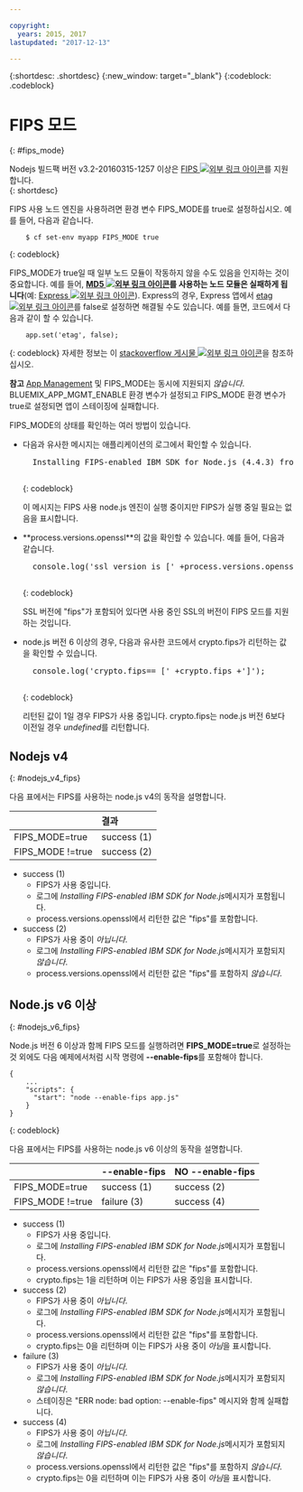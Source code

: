 ```yaml
---

copyright:
  years: 2015, 2017
lastupdated: "2017-12-13"

---
```


{:shortdesc: .shortdesc}
{:new_window: target="_blank"}
{:codeblock: .codeblock}

# FIPS 모드
{: #fips_mode}

Nodejs 빌드팩 버전 v3.2-20160315-1257 이상은 [FIPS ![외부 링크 아이콘](../../icons/launch-glyph.svg "외부 링크 아이콘")](https://en.wikipedia.org/wiki/Federal_Information_Processing_Standards)를 지원합니다.  
{: shortdesc}

FIPS 사용 노드 엔진을 사용하려면 환경 변수 FIPS_MODE를 true로 설정하십시오.
예를 들어, 다음과 같습니다.

```
    $ cf set-env myapp FIPS_MODE true
```
{: codeblock}

FIPS_MODE가 true일 때 일부 노드 모듈이 작동하지 않을 수도 있음을 인지하는 것이 중요합니다.  예를 들어, **[MD5 ![외부 링크 아이콘](../../icons/launch-glyph.svg "외부 링크 아이콘")](https://en.wikipedia.org/wiki/MD5)를 사용하는 노드 모듈은 실패하게 됩니다**(예: [Express ![외부 링크 아이콘](../../icons/launch-glyph.svg "외부 링크 아이콘")](http://expressjs.com/)).  Express의 경우, Express 앱에서 [etag ![외부 링크 아이콘](../../icons/launch-glyph.svg "외부 링크 아이콘")](http://expressjs.com/en/api.html)를 false로 설정하면
해결될 수도 있습니다. 예를 들면, 코드에서 다음과 같이 할 수 있습니다.
```
    app.set('etag', false);
```
{: codeblock}
자세한 정보는 이 [stackoverflow 게시물 ![외부 링크 아이콘](../../icons/launch-glyph.svg "외부 링크 아이콘")](http://stackoverflow.com/questions/15191511/disable-etag-header-in-express-node-js)을
참조하십시오.

**참고** [App Management](/docs/manageapps/app_mng.html) 및 FIPS_MODE는 동시에 지원되지 *않습니다*.   BLUEMIX_APP_MGMT_ENABLE 환경 변수가 설정되고 FIPS_MODE 환경 변수가 true로 설정되면 앱이 스테이징에 실패합니다.

FIPS_MODE의 상태를 확인하는 여러 방법이 있습니다.
<ul>
<li> 다음과 유사한 메시지는 애플리케이션의 로그에서 확인할 수 있습니다.    

  <pre>
  Installing FIPS-enabled IBM SDK for Node.js (4.4.3) from cache
  </pre>
  {: codeblock}

이 메시지는 FIPS 사용 node.js 엔진이 실행 중이지만 FIPS가 실행 중일 필요는 없음을 표시합니다.
</li>

<li> **process.versions.openssl**의 값을 확인할 수 있습니다. 예를 들어, 다음과 같습니다.

  <pre>
  console.log('ssl version is [' +process.versions.openssl +']');
  </pre>
  {: codeblock}

SSL 버전에 "fips"가 포함되어 있다면 사용 중인 SSL의 버전이 FIPS 모드를 지원하는 것입니다.  
</li>

<li> node.js 버전 6 이상의 경우, 다음과 유사한 코드에서 crypto.fips가 리턴하는 값을 확인할 수 있습니다.

  <pre>
  console.log('crypto.fips== [' +crypto.fips +']');
  </pre>
  {: codeblock}

리턴된 값이 1일 경우 FIPS가 사용 중입니다. crypto.fips는 node.js 버전 6보다 이전일 경우 *undefined*를 리턴합니다.
</li>
</ul>

## Nodejs v4
{: #nodejs_v4_fips}

다음 표에서는 FIPS를 사용하는 node.js v4의 동작을 설명합니다.

|                 | 결과        |
| :-------------- | :------------ |
|FIPS_MODE=true   |success (1)    |
|FIPS_MODE !=true |success (2)    |

* success (1)
  * FIPS가 사용 중입니다.
  * 로그에 *Installing FIPS-enabled IBM SDK for Node.js*메시지가 포함됩니다.
  * process.versions.openssl에서 리턴한 값은 "fips"를 포함합니다.
* success (2)
  * FIPS가 사용 중이 *아닙니다*.
  * 로그에 *Installing FIPS-enabled IBM SDK for Node.js*메시지가 포함되지 *않습니다*.
  * process.versions.openssl에서 리턴한 값은 "fips"를 포함하지 *않습니다*.

## Node.js v6 이상
{: #nodejs_v6_fips}

Node.js 버전 6 이상과 함께 FIPS 모드를 실행하려면 **FIPS_MODE=true**로 설정하는 것 외에도
다음 예제에서처럼 시작 명령에 **--enable-fips**를 포함해야 합니다.
```
{
    ...   
    "scripts": {
      "start": "node --enable-fips app.js"
    }
}
```
{: codeblock}

다음 표에서는 FIPS를 사용하는 node.js v6 이상의 동작을 설명합니다.

|                 |--enable-fips  |NO --enable-fips |
| :-------------- | :------------ | :-------------- |
|FIPS_MODE=true   |success (1)    |success (2)      |
|FIPS_MODE !=true |failure (3)    |success (4)      |

* success (1)
  * FIPS가 사용 중입니다.
  * 로그에 *Installing FIPS-enabled IBM SDK for Node.js*메시지가 포함됩니다.
  * process.versions.openssl에서 리턴한 값은 "fips"를 포함합니다.
  * crypto.fips는 1을 리턴하며 이는 FIPS가 사용 중임을 표시합니다.
* success (2)
  * FIPS가 사용 중이 *아닙니다*.
  * 로그에 *Installing FIPS-enabled IBM SDK for Node.js*메시지가 포함됩니다.
  * process.versions.openssl에서 리턴한 값은 "fips"를 포함합니다.
  * crypto.fips는 0을 리턴하며 이는 FIPS가 사용 중이 *아님*을 표시합니다.
* failure (3)
  * FIPS가 사용 중이 *아닙니다*.
  * 로그에 *Installing FIPS-enabled IBM SDK for Node.js*메시지가 포함되지 *않습니다*.
  * 스테이징은 "ERR node: bad option: --enable-fips" 메시지와 함께 실패합니다.
* success (4)
  * FIPS가 사용 중이 *아닙니다*.
  * 로그에 *Installing FIPS-enabled IBM SDK for Node.js*메시지가 포함되지 *않습니다*.
  * process.versions.openssl에서 리턴한 값은 "fips"를 포함하지 *않습니다*.
  * crypto.fips는 0을 리턴하며 이는 FIPS가 사용 중이 *아님*을 표시합니다.
